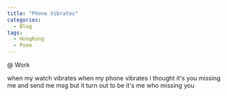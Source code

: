 ```yaml
---
title: "Phone Vibrates"
categories:
  - Blog
tags:
  - HongKong
  - Poem
---
```


@ Work

when my watch vibrates
when my phone vibrates
i thought it's you missing me and send me msg
but it turn out to be it's me who missing you

<script src="https://utteranc.es/client.js"
        repo="serendipityinlife/serendipityinlife.github.io"
        issue-term="pathname"
        theme="github-light"
        crossorigin="anonymous"
        async>
</script>
